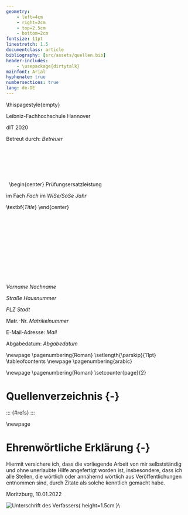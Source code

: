 ```yaml
---
geometry:
    - left=4cm
    - right=2cm
    - top=2.5cm
    - bottom=2cm
fontsize: 11pt
linestretch: 1.5
documentclass: article
bibliography: [src/assets/quellen.bib]
header-includes:
    - \usepackage{dirtytalk}
mainfont: Arial
hyphenate: true
numbersections: true
lang: de-DE
---
```

\thispagestyle{empty}
<!--- Put hyphenation here -->

Leibniz-Fachhochschule Hannover

dIT 2020

Betreut durch: _Betreuer_

&nbsp;

&nbsp;

&nbsp;

&nbsp;
\begin{center}
Prüfungsersatzleistung

im Fach *Fach* im *WiSe/SoSe* *Jahr*

\textbf{*Title*}
\end{center}

&nbsp;

&nbsp;

&nbsp;

&nbsp;

&nbsp;

&nbsp;

*Vorname* *Nachname*

*Straße* *Hausnummer*

*PLZ* *Stadt*

Matr.-Nr. *Matrikelnummer*

E-Mail-Adresse: *Mail*

Abgabedatum: *Abgabedatum*

\newpage
\pagenumbering{Roman}
\setlength{\parskip}{11pt}
\tableofcontents
\newpage
\pagenumbering{arabic}


\newpage
\pagenumbering{Roman}
\setcounter{page}{2}

# Quellenverzeichnis {-}
::: {#refs}
:::

\newpage

# Ehrenwörtliche Erklärung {-}
Hiermit versichere ich, dass die vorliegende Arbeit von mir selbstständig und ohne unerlaubte Hilfe angefertigt worden ist, insbesondere, dass ich alle Stellen, die wörtlich oder annähernd wörtlich aus Veröffentlichungen entnommen sind, durch Zitate als solche kenntlich gemacht habe.

Moritzburg, 10.01.2022

![Unterschrift des Verfassers](src/assets/Unterschrift.jpg){ height=1.5cm }\
